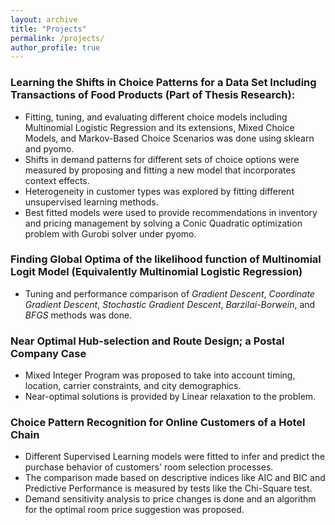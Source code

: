 ```yaml
---
layout: archive
title: "Projects"
permalink: /projects/
author_profile: true
---
```


### Learning the Shifts in Choice Patterns for a Data Set Including Transactions of Food Products (Part of Thesis Research): 
* Fitting, tuning, and evaluating different choice models including Multinomial Logistic Regression and its extensions, Mixed Choice Models, and Markov-Based Choice Scenarios was done using sklearn and pyomo.
* Shifts in demand patterns for different sets of choice options were measured by proposing and fitting a new model that incorporates context effects.
* Heterogeneity in customer types was explored by fitting different unsupervised learning methods. 
* Best fitted models were used to provide recommendations in inventory and pricing management by solving a Conic Quadratic optimization problem with Gurobi solver under pyomo.

### Finding Global Optima of the likelihood function of Multinomial Logit Model (Equivalently Multinomial Logistic Regression)
* Tuning and performance comparison of *Gradient Descent*, *Coordinate Gradient Descent*, *Stochastic Gradient Descent*, *Barzilai-Borwein*, and *BFGS* methods was done.

### Near Optimal Hub-selection and Route Design; a Postal Company Case
* Mixed Integer Program was proposed to take into account timing, location, carrier constraints, and city demographics.
* Near-optimal solutions is provided by Linear relaxation to the problem.

### Choice Pattern Recognition for Online Customers of a Hotel Chain
* Different Supervised Learning models were fitted to infer and predict the purchase behavior of customers' room selection processes.
* The comparison made based on descriptive indices like AIC and BIC and Predictive Performance is measured by tests like the Chi-Square test.
* Demand sensitivity analysis to price changes is done and an algorithm for the optimal room price suggestion was proposed.
